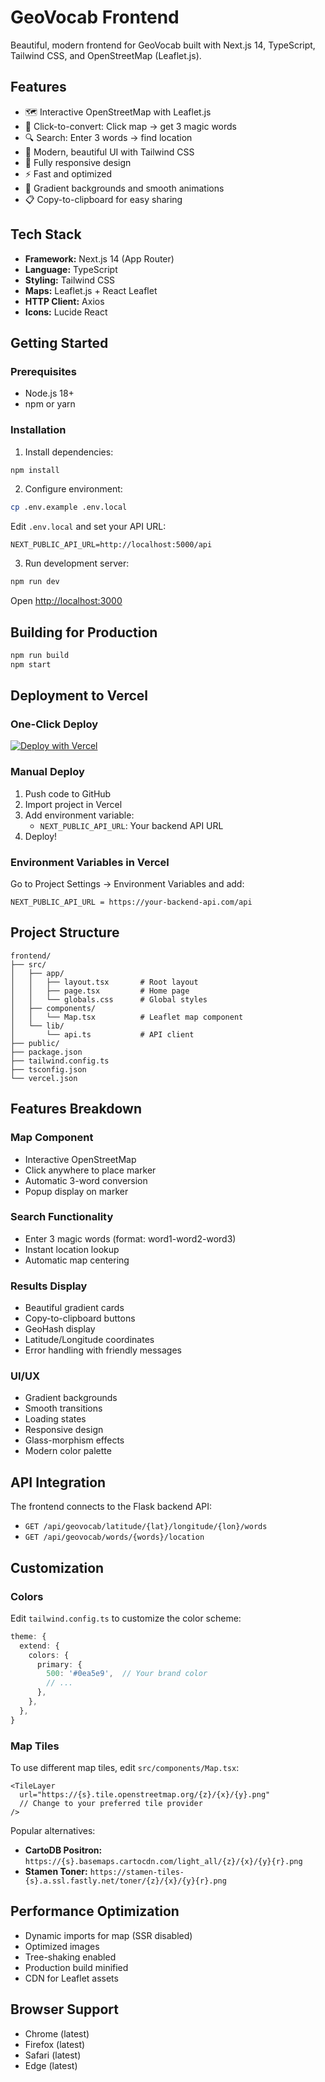 # GeoVocab Frontend

Beautiful, modern frontend for GeoVocab built with Next.js 14, TypeScript, Tailwind CSS, and OpenStreetMap (Leaflet.js).

## Features

- 🗺️ Interactive OpenStreetMap with Leaflet.js
- 🎯 Click-to-convert: Click map → get 3 magic words
- 🔍 Search: Enter 3 words → find location
- 🎨 Modern, beautiful UI with Tailwind CSS
- 📱 Fully responsive design
- ⚡ Fast and optimized
- 🌙 Gradient backgrounds and smooth animations
- 📋 Copy-to-clipboard for easy sharing

## Tech Stack

- **Framework:** Next.js 14 (App Router)
- **Language:** TypeScript
- **Styling:** Tailwind CSS
- **Maps:** Leaflet.js + React Leaflet
- **HTTP Client:** Axios
- **Icons:** Lucide React

## Getting Started

### Prerequisites

- Node.js 18+
- npm or yarn

### Installation

1. Install dependencies:
```bash
npm install
```

2. Configure environment:
```bash
cp .env.example .env.local
```

Edit `.env.local` and set your API URL:
```
NEXT_PUBLIC_API_URL=http://localhost:5000/api
```

3. Run development server:
```bash
npm run dev
```

Open [http://localhost:3000](http://localhost:3000)

## Building for Production

```bash
npm run build
npm start
```

## Deployment to Vercel

### One-Click Deploy

[![Deploy with Vercel](https://vercel.com/button)](https://vercel.com/new)

### Manual Deploy

1. Push code to GitHub
2. Import project in Vercel
3. Add environment variable:
   - `NEXT_PUBLIC_API_URL`: Your backend API URL
4. Deploy!

### Environment Variables in Vercel

Go to Project Settings → Environment Variables and add:

```
NEXT_PUBLIC_API_URL = https://your-backend-api.com/api
```

## Project Structure

```
frontend/
├── src/
│   ├── app/
│   │   ├── layout.tsx       # Root layout
│   │   ├── page.tsx         # Home page
│   │   └── globals.css      # Global styles
│   ├── components/
│   │   └── Map.tsx          # Leaflet map component
│   └── lib/
│       └── api.ts           # API client
├── public/
├── package.json
├── tailwind.config.ts
├── tsconfig.json
└── vercel.json
```

## Features Breakdown

### Map Component
- Interactive OpenStreetMap
- Click anywhere to place marker
- Automatic 3-word conversion
- Popup display on marker

### Search Functionality
- Enter 3 magic words (format: word1-word2-word3)
- Instant location lookup
- Automatic map centering

### Results Display
- Beautiful gradient cards
- Copy-to-clipboard buttons
- GeoHash display
- Latitude/Longitude coordinates
- Error handling with friendly messages

### UI/UX
- Gradient backgrounds
- Smooth transitions
- Loading states
- Responsive design
- Glass-morphism effects
- Modern color palette

## API Integration

The frontend connects to the Flask backend API:

- `GET /api/geovocab/latitude/{lat}/longitude/{lon}/words`
- `GET /api/geovocab/words/{words}/location`

## Customization

### Colors

Edit `tailwind.config.ts` to customize the color scheme:

```typescript
theme: {
  extend: {
    colors: {
      primary: {
        500: '#0ea5e9',  // Your brand color
        // ...
      },
    },
  },
}
```

### Map Tiles

To use different map tiles, edit `src/components/Map.tsx`:

```tsx
<TileLayer
  url="https://{s}.tile.openstreetmap.org/{z}/{x}/{y}.png"
  // Change to your preferred tile provider
/>
```

Popular alternatives:
- **CartoDB Positron:** `https://{s}.basemaps.cartocdn.com/light_all/{z}/{x}/{y}{r}.png`
- **Stamen Toner:** `https://stamen-tiles-{s}.a.ssl.fastly.net/toner/{z}/{x}/{y}{r}.png`

## Performance Optimization

- Dynamic imports for map (SSR disabled)
- Optimized images
- Tree-shaking enabled
- Production build minified
- CDN for Leaflet assets

## Browser Support

- Chrome (latest)
- Firefox (latest)
- Safari (latest)
- Edge (latest)
